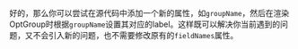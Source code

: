 好的，那么你可以尝试在源代码中添加一个新的属性，如`groupName`，然后在渲染OptGroup时根据`groupName`设置其对应的label。这样既可以解决你当前遇到的问题，又不会引入新的问题，也不需要修改原有的`fieldNames`属性。

